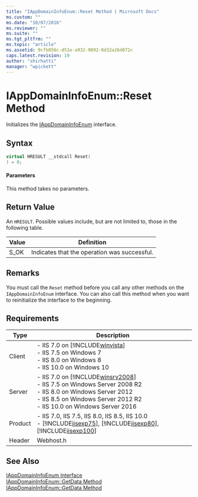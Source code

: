 ```yaml
---
title: "IAppDomainInfoEnum::Reset Method | Microsoft Docs"
ms.custom: ""
ms.date: "10/07/2016"
ms.reviewer: ""
ms.suite: ""
ms.tgt_pltfrm: ""
ms.topic: "article"
ms.assetid: 9cfb056c-d51e-a932-9892-8d32a26d072c
caps.latest.revision: 19
author: "shirhatti"
manager: "wpickett"
---
```

# IAppDomainInfoEnum::Reset Method
Initializes the [IAppDomainInfoEnum](../../web-development-reference\native-code-api-reference/iappdomaininfoenum-interface.md) interface.  
  
## Syntax  
  
```cpp  
virtual HRESULT __stdcall Reset(  
) = 0;  
```  
  
#### Parameters  
 This method takes no parameters.  
  
## Return Value  
 An `HRESULT`. Possible values include, but are not limited to, those in the following table.  
  
|Value|Definition|  
|-----------|----------------|  
|S_OK|Indicates that the operation was successful.|  
  
## Remarks  
 You must call the `Reset` method before you call any other methods on the `IAppDomainInfoEnum` interface. You can also call this method when you want to reinitialize the interface to the beginning.  
  
## Requirements  
  
|Type|Description|  
|----------|-----------------|  
|Client|-   IIS 7.0 on [!INCLUDE[winvista](../../wmi-provider/includes/winvista-md.md)]<br />-   IIS 7.5 on Windows 7<br />-   IIS 8.0 on Windows 8<br />-   IIS 10.0 on Windows 10|  
|Server|-   IIS 7.0 on [!INCLUDE[winsrv2008](../../wmi-provider/includes/winsrv2008-md.md)]<br />-   IIS 7.5 on Windows Server 2008 R2<br />-   IIS 8.0 on Windows Server 2012<br />-   IIS 8.5 on Windows Server 2012 R2<br />-   IIS 10.0 on Windows Server 2016|  
|Product|-   IIS 7.0, IIS 7.5, IIS 8.0, IIS 8.5, IIS 10.0<br />-   [!INCLUDE[iisexp75](../../web-development-reference/native-code-api-reference/includes/iisexp75-md.md)], [!INCLUDE[iisexp80](../../web-development-reference/native-code-api-reference/includes/iisexp80-md.md)], [!INCLUDE[iisexp100](../../web-development-reference/native-code-api-reference/includes/iisexp100-md.md)]|  
|Header|Webhost.h|  
  
## See Also  
 [IAppDomainInfoEnum Interface](../../web-development-reference\native-code-api-reference/iappdomaininfoenum-interface.md)   
 [IAppDomainInfoEnum::GetData Method](../../web-development-reference\native-code-api-reference/iappdomaininfoenum-getdata-method.md)   
 [IAppDomainInfoEnum::GetData Method](../../web-development-reference\native-code-api-reference/iappdomaininfoenum-getdata-method.md)